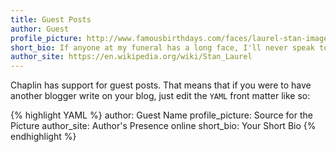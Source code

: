 ```yaml
---
title: Guest Posts
author: Guest
profile_picture: http://www.famousbirthdays.com/faces/laurel-stan-image.jpg
short_bio: If anyone at my funeral has a long face, I'll never speak to him again.
author_site: https://en.wikipedia.org/wiki/Stan_Laurel
---
```


Chaplin has support for guest posts. That means that if you were to have another blogger write on your blog, just edit the `YAML` front matter like so:

{% highlight YAML %}
author: Guest Name
profile_picture: Source for the Picture
author_site: Author's Presence online
short_bio: Your Short Bio
{% endhighlight %}
